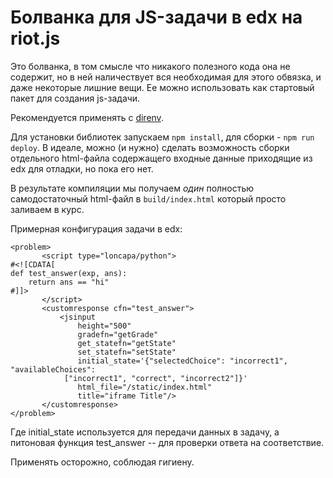 # Болванка для JS-задачи в edx на riot.js

Это болванка, в том смысле что никакого полезного кода она не содержит, но в ней наличествует вся необходимая для этого обвязка, и даже некоторые лишние вещи. Ее можно использовать как стартовый пакет для создания js-задачи.

Рекомендуется применять с [direnv](https://direnv.net/).

Для установки библиотек запускаем `npm install`, для сборки - `npm run
deploy`. В идеале, можно (и нужно) сделать возможность сборки отдельного
html-файла содержащего входные данные приходящие из edx для отладки, но пока
его нет.

В результате компиляции мы получаем *один* полностью самодостаточный html-файл в `build/index.html` который просто заливаем в курс.

Примерная конфигурация задачи в edx:

```
<problem>
       <script type="loncapa/python">
#<![CDATA[
def test_answer(exp, ans):
    return ans == "hi"
#]]>
       </script>
       <customresponse cfn="test_answer">
           <jsinput
               height="500"
               gradefn="getGrade"
               get_statefn="getState"
               set_statefn="setState"
               initial_state='{"selectedChoice": "incorrect1", "availableChoices":
            ["incorrect1", "correct", "incorrect2"]}'
               html_file="/static/index.html"
               title="iframe Title"/>
       </customresponse>
</problem>
```

Где initial_state используется для передачи данных в задачу, а питоновая
функция test_answer -- для проверки ответа на соответствие.

Применять осторожно, соблюдая гигиену.
